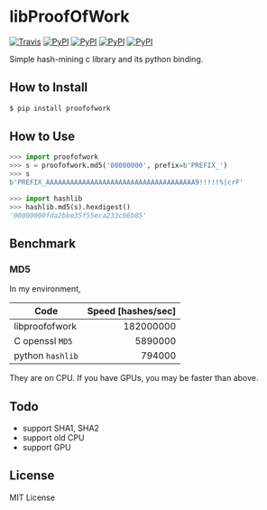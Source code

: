 # libProofOfWork

[![Travis](https://img.shields.io/travis/kmyk/libproofofwork.svg)](https://travis-ci.org/kmyk/libproofofwork)
[![PyPI](https://img.shields.io/pypi/l/proofofwork.svg)]()
[![PyPI](https://img.shields.io/pypi/pyversions/proofofwork.svg)]()
[![PyPI](https://img.shields.io/pypi/status/proofofwork.svg)]()
[![PyPI](https://img.shields.io/pypi/v/proofofwork.svg)]()

Simple hash-mining c library and its python binding.

## How to Install

``` sh
$ pip install proofofwork
```

## How to Use

``` python
>>> import proofofwork
>>> s = proofofwork.md5('00000000', prefix=b'PREFIX_')
>>> s
b'PREFIX_AAAAAAAAAAAAAAAAAAAAAAAAAAAAAAAAAAAAA9!!!!!%|crF'

>>> import hashlib
>>> hashlib.md5(s).hexdigest()
'00000000fda2bbe35f55eca233c66b85'
```

## Benchmark

### MD5

In my environment,

| Code             | Speed [hashes/sec]  |
| ---------------- | -------------------:|
| libproofofwork   |           182000000 |
| C openssl `MD5`  |             5890000 |
| python `hashlib` |              794000 |

They are on CPU.
If you have GPUs, you may be faster than above.

## Todo

-   support SHA1, SHA2
-   support old CPU
-   support GPU

## License

MIT License
